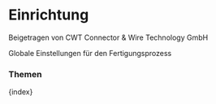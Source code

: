 <!-- add-breadcrumbs -->
# Einrichtung
<span class="text-muted contributed-by">Beigetragen von CWT Connector & Wire Technology GmbH</span>

Globale Einstellungen für den Fertigungsprozess

### Themen 

{index}
